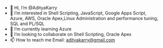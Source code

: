 - 👋 Hi, I’m @AdityaKarry
- 👀 I’m interested in Shell Scripting, JavaScript, Google Apps Script, Azure, AWS, Oracle Apex,Linux Administration and performance tuning, SQL and PL/SQL
- 🌱 I’m currently learning Azure
- 💞️ I’m looking to collaborate on Shell Scripting, Oracle Apex
- 📫 How to reach me Email: adityakarry@gmail.com

<!---
AdityaKarry/AdityaKarry is a ✨ special ✨ repository because its `README.md` (this file) appears on your GitHub profile.
You can click the Preview link to take a look at your changes.
--->
